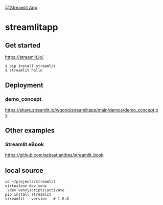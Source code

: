 [![Streamlit App](https://static.streamlit.io/badges/streamlit_badge_black_white.svg)](https://share.streamlit.io/wgong/streamlitapp/main/)

# streamlitapp


## Get started
https://streamlit.io/

```
$ pip install streamlit
$ streamlit hello

```

## Deployment

### demo_concept

https://share.streamlit.io/wgong/streamlitapp/main/demos/demo_concept.py

## Other examples

### Streamlit eBook

https://github.com/sebastiandres/streamlit_book


## local source
```
cd ~/projects/streamlit
virtualenv dev_venv
.\dev_venv\scripts\activate
pip install streamlit
streamlit --version   # 1.6.0
```